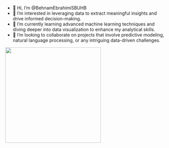 - 👋 Hi, I’m @BehnamEbrahimiSBUHB
- 👀 I’m interested in leveraging data to extract meaningful insights and drive informed decision-making. 
- 🌱 I’m currently learning advanced machine learning techniques and diving deeper into data visualization to enhance my analytical skills.
- 💞️ I’m looking to collaborate on projects that involve predictive modeling, natural language processing, or any intriguing data-driven challenges.

<img src="https://sbuhb.nhs.wales/sites/ABMUhb/images/logo/ABMUhb2.png" width="300"/>

<!---
BehnamEbrahimiSBUHB/BehnamEbrahimiSBUHB is a ✨ special ✨ repository because its `README.md` (this file) appears on your GitHub profile.
You can click the Preview link to take a look at your changes.
--->
